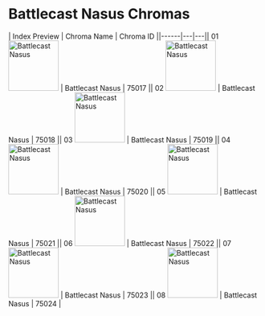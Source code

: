 # Battlecast Nasus Chromas

| Index  Preview | Chroma Name | Chroma ID ||------|---|---|| 01  <img src='https://raw.communitydragon.org/latest/plugins/rcp-be-lol-game-data/global/default/v1/champion-chroma-images/75/75017.png' alt='Battlecast Nasus' width='100'> | Battlecast Nasus | 75017 || 02  <img src='https://raw.communitydragon.org/latest/plugins/rcp-be-lol-game-data/global/default/v1/champion-chroma-images/75/75018.png' alt='Battlecast Nasus' width='100'> | Battlecast Nasus | 75018 || 03  <img src='https://raw.communitydragon.org/latest/plugins/rcp-be-lol-game-data/global/default/v1/champion-chroma-images/75/75019.png' alt='Battlecast Nasus' width='100'> | Battlecast Nasus | 75019 || 04  <img src='https://raw.communitydragon.org/latest/plugins/rcp-be-lol-game-data/global/default/v1/champion-chroma-images/75/75020.png' alt='Battlecast Nasus' width='100'> | Battlecast Nasus | 75020 || 05  <img src='https://raw.communitydragon.org/latest/plugins/rcp-be-lol-game-data/global/default/v1/champion-chroma-images/75/75021.png' alt='Battlecast Nasus' width='100'> | Battlecast Nasus | 75021 || 06  <img src='https://raw.communitydragon.org/latest/plugins/rcp-be-lol-game-data/global/default/v1/champion-chroma-images/75/75022.png' alt='Battlecast Nasus' width='100'> | Battlecast Nasus | 75022 || 07  <img src='https://raw.communitydragon.org/latest/plugins/rcp-be-lol-game-data/global/default/v1/champion-chroma-images/75/75023.png' alt='Battlecast Nasus' width='100'> | Battlecast Nasus | 75023 || 08  <img src='https://raw.communitydragon.org/latest/plugins/rcp-be-lol-game-data/global/default/v1/champion-chroma-images/75/75024.png' alt='Battlecast Nasus' width='100'> | Battlecast Nasus | 75024 |